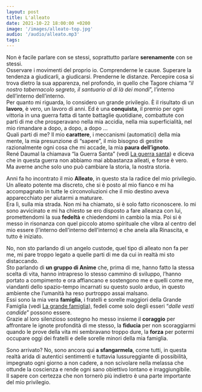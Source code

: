 ```yaml
---
layout: post
title: L'alleato
date: 2021-10-22 18:00:00 +0200
image: '/images/alleato-top.jpg'
audio: '/audio/alleato.mp3'
tags:
---
```


Non è facile parlare con se stessi, soprattutto parlare **serenamente** con se stessi. <br/>
Osservare i movimenti del proprio io. Comprenderne le cause. Superare la tendenza a giudicarli, a giudicarsi. Prenderne le distanze. Percepire cosa si trova dietro la sua apparenza, nel profondo, in quello che Tagore chiama “*il nostro tabernacolo segreto, il santuario al di là dei mondi*”, l’interno dell’interno dell’interno. <br/>
Per quanto mi riguarda, lo considero un grande privilegio. È il risultato di un **lavoro**, è vero, un lavoro di anni. Ed è una **conquista**, il premio per ogni vittoria in una guerra fatta di tante battaglie quotidiane, combattute con parti di me che prosperavano nella mia accidia, nella mia superficialità, nel mio rimandare a dopo, a dopo, a dopo ... <br/>
Quali parti di me? Il mio **carattere**, i meccanismi (automatici) della mia mente, la mia presunzione di “sapere”, il mio bisogno di gestire razionalmente ogni cosa che mi accade, la mia **paura dell’ignoto**. <br/>
René Daumal la chiamava “la Guerra Santa” (vedi [La guerra santa](https://www.esotericoquotidiano.it/2020/11/05/la-guerra-santa/)) e diceva che in questa guerra non abbiamo mai abbastanza alleati, e forse è vero. Ma averne anche solo uno può cambiare la storia, la nostra storia.

Anni fa ho incontrato il mio **Alleato**, in questo sta la radice del mio privilegio. Un alleato potente ma discreto, che si è posto al mio fianco e mi ha accompagnato in tutte le circonvoluzioni che il mio destino aveva apparecchiato per aiutarmi a maturare. <br/>
Era lì, sulla mia strada. Non mi ha chiamato, si è solo fatto riconoscere. Io mi sono avvicinato e mi ha chiesto se ero disposto a fare alleanza con lui, promettendomi la sua **fedeltà** e chiedendomi in cambio la mia. Poi si è messo in risonanza con quel piccolo atomo spirituale che vibra al centro del mio essere (l’interno dell’interno dell’interno) e che anela alla Rinascita, e tutto è iniziato.

No, non sto parlando di un angelo custode, quel tipo di alleato non fa per me, mi pare troppo legato a quelle parti di me da cui in realtà mi sto distaccando. <br/>
Sto parlando di **un gruppo di Anime** che, prima di me, hanno fatto la stessa scelta di vita, hanno intrapreso lo stesso cammino di sviluppo, l’hanno portato a compimento e ora affiancano e sostengono me e quelli come me, viandanti dello spazio-tempo incarnati su questo suolo arduo, in questo ambiente che l’umanità ha reso purtroppo assai malsano. <br/>
Essi sono la mia vera **famiglia**, i fratelli e sorelle maggiori della Grande Famiglia (vedi [La grande famiglia](https://www.esotericoquotidiano.it/2020/08/16/la-grande-famiglia/)), fedeli come solo degli esseri “*dalle vesti candide*” possono essere. <br/>
Grazie al loro silenzioso sostegno ho messo insieme il **coraggio** per affrontare le ignote profondità di me stesso, la **fiducia** per non scoraggiarmi quando le prove della vita mi sembravano troppo dure, la **forza** per potermi occupare oggi dei fratelli e delle sorelle minori della mia famiglia.

Sono arrivato? No, sono ancora qui **a sfangarmela**, come tutti, in questa realtà arida di autentici sentimenti e tuttavia lussureggiante di possibilità, impegnato ogni giorno a non cadere, a non scivolare nella melassa che ottunde la coscienza e rende ogni sano obiettivo lontano e irraggiungibile. <br/>
Il sapere con certezza che non tornerò più indietro è una parte importante del mio privilegio. 








